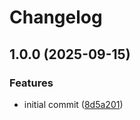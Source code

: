 # Changelog

## 1.0.0 (2025-09-15)


### Features

* initial commit ([8d5a201](https://github.com/IngrdInsight/PastePick-frontend/commit/8d5a201252371ce8feeb454ff0e0f1a12b040668))
